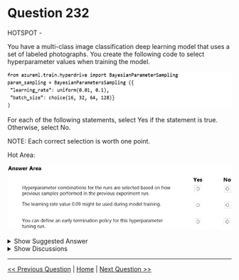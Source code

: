 # Question 232

HOTSPOT -

You have a multi-class image classification deep learning model that uses a set of labeled photographs. You create the following code to select hyperparameter values when training the model.

![Question Image](../images/q232_q_0022900001.png)

For each of the following statements, select Yes if the statement is true. Otherwise, select No.

NOTE: Each correct selection is worth one point.

Hot Area:

![Question Image](../images/q232_q_0023000001.png)

<details>
  <summary>Show Suggested Answer</summary>

<img src="../images/q232_ans_0_0023000002.png" alt="Answer Image"><br>

<p>Box 1: Yes -</p>
<p>Hyperparameters are adjustable parameters you choose to train a model that govern the training process itself. Azure Machine Learning allows you to automate hyperparameter exploration in an efficient manner, saving you significant time and resources. You specify the range of hyperparameter values and a maximum number of training runs. The system then automatically launches multiple simultaneous runs with different parameter configurations and finds the configuration that results in the best performance, measured by the metric you choose. Poorly performing training runs are automatically early terminated, reducing wastage of compute resources. These resources are instead used to explore other hyperparameter configurations.</p>
<p>Box 2: Yes -</p>
<p>uniform(low, high) - Returns a value uniformly distributed between low and high</p>
<p>Box 3: No -</p>
<p>Bayesian sampling does not currently support any early termination policy.</p>
<p>Reference:</p>
<p>https://docs.microsoft.com/en-us/azure/machine-learning/how-to-tune-hyperparameters</p>

</details>

<details>
  <summary>Show Discussions</summary>

<blockquote><p><strong>Anty85</strong> <code>(Tue 21 Sep 2021 17:45)</code> - <em>Upvotes: 40</em></p><p>Yes - Bayesian sampling  IS based on previous experiments
Yes - obviously
No - There is no early termination policy in Bayesian sampling</p></blockquote>
<blockquote><p><strong>rishi_ram</strong> <code>(Wed 01 Dec 2021 18:01)</code> - <em>Upvotes: 7</em></p><p>Bayesian sampling is based on the Bayesian optimization algorithm. It picks samples based on how previous samples did, so that new samples improve the primary metric.
Bayesian sampling only supports choice, uniform, and quniform distributions over the search space.
Bayesian sampling does not support early termination. When using Bayesian sampling, set early_termination_policy = None.
Based on this Answers are : YES, YES and NO</p></blockquote>
<blockquote><p><strong>NullVoider_0</strong> <code>(Mon 12 Aug 2024 14:57)</code> - <em>Upvotes: 2</em></p><p>On exam 12-02-2024.</p></blockquote>
<blockquote><p><strong>james2033</strong> <code>(Fri 19 Apr 2024 03:07)</code> - <em>Upvotes: 1</em></p><p>- Yes
- Yes
- No

Has not any relation between &#x27;Bayesian sampling&#x27; to &#x27;Early termination policy for hyperparameter tuning&#x27;.

Bayesian sampling does not support early termination policies.

Reference https://learn.microsoft.com/en-us/python/api/azureml-train-core/azureml.train.hyperdrive.bayesianparametersampling?view=azure-ml-py#:~:text=Bayesian%20sampling%20does%20not%20support%20early%20termination%20policies.</p></blockquote>

<blockquote><p><strong>rishi_ram</strong> <code>(Tue 28 Nov 2023 09:14)</code> - <em>Upvotes: 2</em></p><p>https://learn.microsoft.com/en-us/python/api/azureml-train-core/azureml.train.hyperdrive.bayesianparametersampling?view=azure-ml-py
YES YES NO</p></blockquote>
<blockquote><p><strong>therealola</strong> <code>(Sun 18 Dec 2022 02:44)</code> - <em>Upvotes: 2</em></p><p>On exam 18-06-22</p></blockquote>
<blockquote><p><strong>racnaoamo</strong> <code>(Sat 19 Nov 2022 08:55)</code> - <em>Upvotes: 1</em></p><p>similar question on 18-5-22</p></blockquote>
<blockquote><p><strong>tunaktunak</strong> <code>(Thu 26 May 2022 11:15)</code> - <em>Upvotes: 4</em></p><p>On exam 26/11/2021</p></blockquote>
<blockquote><p><strong>JoshuaXu</strong> <code>(Fri 06 May 2022 21:54)</code> - <em>Upvotes: 2</em></p><p>on exam 6 Nov 2021</p></blockquote>
<blockquote><p><strong>ljljljlj</strong> <code>(Tue 11 Jan 2022 15:07)</code> - <em>Upvotes: 6</em></p><p>On exam 2021/7/10</p></blockquote>
<blockquote><p><strong>ali25</strong> <code>(Mon 04 Oct 2021 07:31)</code> - <em>Upvotes: 3</em></p><p>yes, yes, no, verify the first</p></blockquote>
<blockquote><p><strong>BilJon</strong> <code>(Wed 29 Sep 2021 08:16)</code> - <em>Upvotes: 1</em></p><p>Bayesian sampling does not support early termination policies. When using Bayesian parameter sampling, use NoTerminationPolicy, set early termination policy to None, or leave off the early_termination_policy parameter.

https://docs.microsoft.com/en-us/python/api/azureml-train-core/azureml.train.hyperdrive.bayesianparametersampling?view=azure-ml-py</p></blockquote>

<blockquote><p><strong>BilJon</strong> <code>(Wed 29 Sep 2021 08:15)</code> - <em>Upvotes: 1</em></p><p>Bayesian sampling tries to intelligently pick the next sample of hyperparameters, based on how the previous samples performed, such that the new sample improves the reported primary metric.</p></blockquote>
<blockquote><p><strong>dev2dev</strong> <code>(Mon 20 Sep 2021 04:02)</code> - <em>Upvotes: 1</em></p><p>1 No -- hyper tuning doesnt consider previous experiment,
2 Yes - because 0.09 falls between given uniform range 
3 Yes - You can define early termination</p></blockquote>
<blockquote><p><strong>woyaodp100</strong> <code>(Sat 23 Oct 2021 02:06)</code> - <em>Upvotes: 7</em></p><p>not correct</p></blockquote>
<blockquote><p><strong>Afotechque</strong> <code>(Mon 20 Sep 2021 16:17)</code> - <em>Upvotes: 2</em></p><p>Bayesian sampling tries to intelligently pick the next sample of hyperparameters, based on how the previous samples performed, such that the new sample improves the reported primary metric</p></blockquote>
<blockquote><p><strong>Afotechque</strong> <code>(Mon 20 Sep 2021 16:23)</code> - <em>Upvotes: 1</em></p><p>https://docs.microsoft.com/en-us/python/api/azureml-train-core/azureml.train.hyperdrive?view=azure-ml-py</p></blockquote>

</details>

---

[<< Previous Question](question_231.md) | [Home](/index.md) | [Next Question >>](question_233.md)
